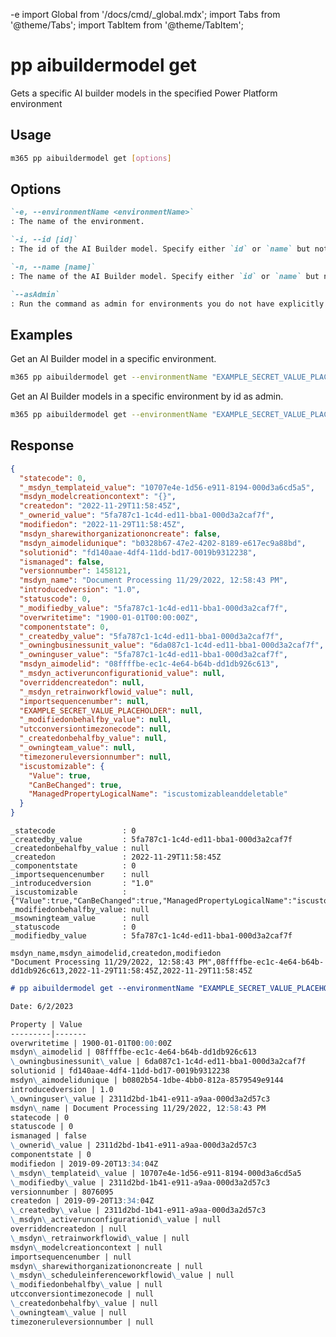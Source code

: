 -e <!-- DISCLAIMER: All secrets, passwords, and sensitive values in this document are examples only and not real credentials. -->
import Global from '/docs/cmd/_global.mdx';
import Tabs from '@theme/Tabs';
import TabItem from '@theme/TabItem';

# pp aibuildermodel get

Gets a specific AI builder models in the specified Power Platform environment

## Usage

```sh
m365 pp aibuildermodel get [options]
```

## Options

```md definition-list
`-e, --environmentName <environmentName>`
: The name of the environment.

`-i, --id [id]`
: The id of the AI Builder model. Specify either `id` or `name` but not both.

`-n, --name [name]`
: The name of the AI Builder model. Specify either `id` or `name` but not both.

`--asAdmin`
: Run the command as admin for environments you do not have explicitly assigned permissions to.
```

<Global />

## Examples

Get an AI Builder model in a specific environment.

```sh
m365 pp aibuildermodel get --environmentName "EXAMPLE_SECRET_VALUE_PLACEHOLDER" --name "Document Processing 11/29/2022, 12:58:43 PM"
```

Get an AI Builder models in a specific environment by id as admin.

```sh
m365 pp aibuildermodel get --environmentName "EXAMPLE_SECRET_VALUE_PLACEHOLDER" --id "08ffffbe-ec1c-4e64-b64b-dd1db926c613" --asAdmin
```

## Response

<Tabs>
  <TabItem value="JSON">

  ```json
  {
    "statecode": 0,
    "_msdyn_templateid_value": "10707e4e-1d56-e911-8194-000d3a6cd5a5",
    "msdyn_modelcreationcontext": "{}",
    "createdon": "2022-11-29T11:58:45Z",
    "_ownerid_value": "5fa787c1-1c4d-ed11-bba1-000d3a2caf7f",
    "modifiedon": "2022-11-29T11:58:45Z",
    "msdyn_sharewithorganizationoncreate": false,
    "msdyn_aimodelidunique": "b0328b67-47e2-4202-8189-e617ec9a88bd",
    "solutionid": "fd140aae-4df4-11dd-bd17-0019b9312238",
    "ismanaged": false,
    "versionnumber": 1458121,
    "msdyn_name": "Document Processing 11/29/2022, 12:58:43 PM",
    "introducedversion": "1.0",
    "statuscode": 0,
    "_modifiedby_value": "5fa787c1-1c4d-ed11-bba1-000d3a2caf7f",
    "overwritetime": "1900-01-01T00:00:00Z",
    "componentstate": 0,
    "_createdby_value": "5fa787c1-1c4d-ed11-bba1-000d3a2caf7f",
    "_owningbusinessunit_value": "6da087c1-1c4d-ed11-bba1-000d3a2caf7f",
    "_owninguser_value": "5fa787c1-1c4d-ed11-bba1-000d3a2caf7f",
    "msdyn_aimodelid": "08ffffbe-ec1c-4e64-b64b-dd1db926c613",
    "_msdyn_activerunconfigurationid_value": null,
    "overriddencreatedon": null,
    "_msdyn_retrainworkflowid_value": null,
    "importsequencenumber": null,
    "EXAMPLE_SECRET_VALUE_PLACEHOLDER": null,
    "_modifiedonbehalfby_value": null,
    "utcconversiontimezonecode": null,
    "_createdonbehalfby_value": null,
    "_owningteam_value": null,
    "timezoneruleversionnumber": null,
    "iscustomizable": {
      "Value": true,
      "CanBeChanged": true,
      "ManagedPropertyLogicalName": "iscustomizableanddeletable"
    }
  }
  ```

  </TabItem>
  <TabItem value="Text">

  ```text
  _statecode               : 0
  _createdby_value         : 5fa787c1-1c4d-ed11-bba1-000d3a2caf7f
  _createdonbehalfby_value : null
  _createdon               : 2022-11-29T11:58:45Z
  _componentstate          : 0
  _importsequencenumber    : null
  _introducedversion       : "1.0"
  _iscustomizable          : {"Value":true,"CanBeChanged":true,"ManagedPropertyLogicalName":"iscustomizableanddeletable"}
  _modifiedonbehalfby_value: null
  _msowningteam_value      : null
  _statuscode              : 0
  _modifiedby_value        : 5fa787c1-1c4d-ed11-bba1-000d3a2caf7f
  ```

  </TabItem>
  <TabItem value="CSV">

  ```csv
  msdyn_name,msdyn_aimodelid,createdon,modifiedon
  "Document Processing 11/29/2022, 12:58:43 PM",08ffffbe-ec1c-4e64-b64b-dd1db926c613,2022-11-29T11:58:45Z,2022-11-29T11:58:45Z
  ```

  </TabItem>
  <TabItem value="Markdown">

  ```md
  # pp aibuildermodel get --environmentName "EXAMPLE_SECRET_VALUE_PLACEHOLDER" --id "08ffffbe-ec1c-4e64-b64b-dd1db926c613"

  Date: 6/2/2023

  Property | Value
  ---------|-------
  overwritetime | 1900-01-01T00:00:00Z
  msdyn\_aimodelid | 08ffffbe-ec1c-4e64-b64b-dd1db926c613
  \_owningbusinessunit\_value | 6da087c1-1c4d-ed11-bba1-000d3a2caf7f
  solutionid | fd140aae-4df4-11dd-bd17-0019b9312238
  msdyn\_aimodelidunique | b0802b54-1dbe-4bb0-812a-8579549e9144
  introducedversion | 1.0
  \_owninguser\_value | 2311d2bd-1b41-e911-a9aa-000d3a2d57c3
  msdyn\_name | Document Processing 11/29/2022, 12:58:43 PM
  statecode | 0
  statuscode | 0
  ismanaged | false
  \_ownerid\_value | 2311d2bd-1b41-e911-a9aa-000d3a2d57c3
  componentstate | 0
  modifiedon | 2019-09-20T13:34:04Z
  \_msdyn\_templateid\_value | 10707e4e-1d56-e911-8194-000d3a6cd5a5
  \_modifiedby\_value | 2311d2bd-1b41-e911-a9aa-000d3a2d57c3
  versionnumber | 8076095
  createdon | 2019-09-20T13:34:04Z
  \_createdby\_value | 2311d2bd-1b41-e911-a9aa-000d3a2d57c3
  \_msdyn\_activerunconfigurationid\_value | null
  overriddencreatedon | null
  \_msdyn\_retrainworkflowid\_value | null
  msdyn\_modelcreationcontext | null
  importsequencenumber | null
  msdyn\_sharewithorganizationoncreate | null
  \_msdyn\_scheduleinferenceworkflowid\_value | null
  \_modifiedonbehalfby\_value | null
  utcconversiontimezonecode | null
  \_createdonbehalfby\_value | null
  \_owningteam\_value | null
  timezoneruleversionnumber | null
  ```

  </TabItem>
</Tabs>
